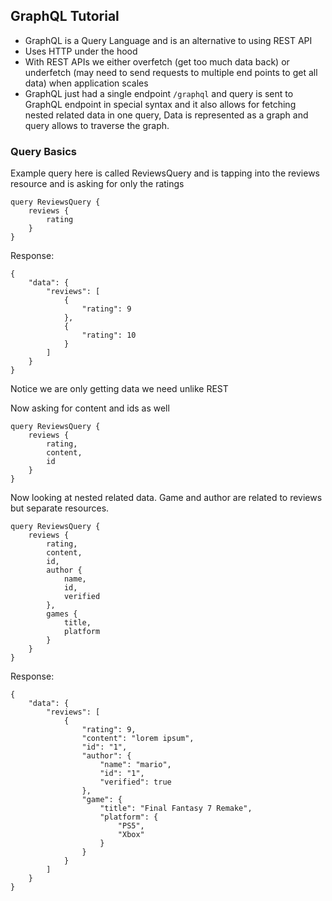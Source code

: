 ## GraphQL Tutorial

- GraphQL is a Query Language and is an alternative to using REST API
- Uses HTTP under the hood
- With REST APIs we either overfetch (get too much data back) or underfetch (may need to send requests to multiple end points to get all data) when application scales
- GraphQL just had a single endpoint `/graphql` and query is sent to GraphQL endpoint in special syntax and it also allows for fetching nested related data in one query, Data is represented as a graph and query allows to traverse the graph.

### Query Basics

Example query here is called ReviewsQuery and is tapping into the reviews resource and is asking for only the ratings

```
query ReviewsQuery {
    reviews {
        rating
    }
}
```

Response:

```
{
    "data": {
        "reviews": [
            {
                "rating": 9
            },
            {
                "rating": 10
            }
        ]
    }
}
```

Notice we are only getting data we need unlike REST

Now asking for content and ids as well

```
query ReviewsQuery {
    reviews {
        rating,
        content,
        id
    }
}
```

Now looking at nested related data. Game and author are related to reviews but separate resources.

```
query ReviewsQuery {
    reviews {
        rating,
        content,
        id,
        author {
            name,
            id,
            verified
        },
        games {
            title,
            platform
        }
    }
}
```

Response:

```
{
    "data": {
        "reviews": [
            {
                "rating": 9,
                "content": "lorem ipsum",
                "id": "1",
                "author": {
                    "name": "mario",
                    "id": "1",
                    "verified": true
                },
                "game": {
                    "title": "Final Fantasy 7 Remake",
                    "platform": {
                        "PS5",
                        "Xbox"
                    }
                }
            }
        ]
    }
}
```
